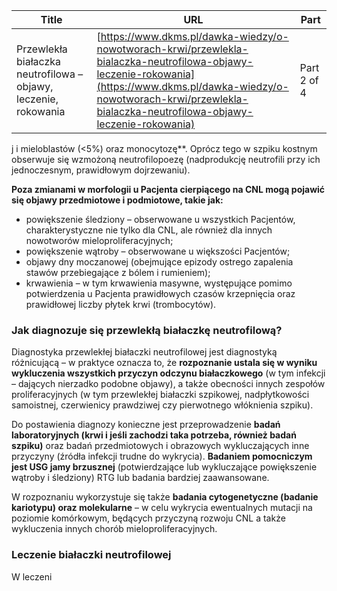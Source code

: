 | **Title**       | **URL**           | **Part**              |
|-----------------|-------------------|-----------------------|
| Przewlekła białaczka neutrofilowa – objawy, leczenie, rokowania         | [https://www.dkms.pl/dawka-wiedzy/o-nowotworach-krwi/przewlekla-bialaczka-neutrofilowa-objawy-leczenie-rokowania](https://www.dkms.pl/dawka-wiedzy/o-nowotworach-krwi/przewlekla-bialaczka-neutrofilowa-objawy-leczenie-rokowania)    | Part 2 of 4          |

j i mieloblastów (\<5%) oraz monocytozę**. Oprócz tego w szpiku kostnym obserwuje się wzmożoną neutrofilopoezę (nadprodukcję neutrofili przy ich jednoczesnym, prawidłowym dojrzewaniu).


**Poza zmianami w morfologii u Pacjenta cierpiącego na CNL mogą pojawić się objawy przedmiotowe i podmiotowe, takie jak:**


* powiększenie śledziony – obserwowane u wszystkich Pacjentów, charakterystyczne nie tylko dla CNL, ale również dla innych nowotworów mieloproliferacyjnych;
* powiększenie wątroby – obserwowane u większości Pacjentów;
* objawy dny moczanowej (obejmujące epizody ostrego zapalenia stawów przebiegające z bólem i rumieniem);
* krwawienia – w tym krwawienia masywne, występujące pomimo potwierdzenia u Pacjenta prawidłowych czasów krzepnięcia oraz prawidłowej liczby płytek krwi (trombocytów).


### Jak diagnozuje się przewlekłą białaczkę neutrofilową?


Diagnostyka przewlekłej białaczki neutrofilowej jest diagnostyką różnicującą – w praktyce oznacza to, że **rozpoznanie ustala się w wyniku wykluczenia wszystkich przyczyn odczynu białaczkowego** (w tym infekcji – dających nierzadko podobne objawy), a także obecności innych zespołów proliferacyjnych (w tym przewlekłej białaczki szpikowej, nadpłytkowości samoistnej, czerwienicy prawdziwej czy pierwotnego włóknienia szpiku).


Do postawienia diagnozy konieczne jest przeprowadzenie **badań laboratoryjnych (krwi i jeśli zachodzi taka potrzeba, również badań szpiku)** oraz badań przedmiotowych i obrazowych wykluczających inne przyczyny (źródła infekcji trudne do wykrycia). **Badaniem pomocniczym jest USG jamy brzusznej** (potwierdzające lub wykluczające powiększenie wątroby i śledziony) RTG lub badania bardziej zaawansowane.


W rozpoznaniu wykorzystuje się także **badania cytogenetyczne (badanie kariotypu) oraz molekularne** – w celu wykrycia ewentualnych mutacji na poziomie komórkowym, będących przyczyną rozwoju CNL a także wykluczenia innych chorób mieloproliferacyjnych.


### Leczenie białaczki neutrofilowej


W leczeni